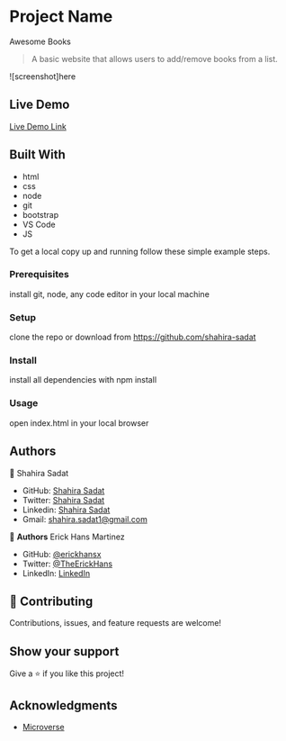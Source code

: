 # Project Name
Awesome Books

> A basic website that allows users to add/remove books from a list.

![screenshot]here


## Live Demo

[Live Demo Link](https://shahira-sadat.github.io/Awesome-books/)

## Built With
- html
- css
- node
- git
- bootstrap
- VS Code
- JS

To get a local copy up and running follow these simple example steps.

### Prerequisites
install git, node, any code editor in your local machine

### Setup
clone the repo or download from https://github.com/shahira-sadat

### Install
install all dependencies with npm install

### Usage
open index.html in your local browser

## Authors
👤 Shahira Sadat

- GitHub: [Shahira Sadat](https://github.com/shahira-sadat)
- Twitter: [Shahira Sadat](https://twitter.com/SadatShahira)
- Linkedin: [Shahira Sadat](https://www.linkedin.com/in/shahira-sadat-49b402199)
- Gmail: shahira.sadat1@gmail.com


👤 **Authors**
Erick Hans Martinez

- GitHub: [@erickhansx](https://github.com/erickhansx)
- Twitter: [@TheErickHans](https://twitter.com/TheErickHans)
- LinkedIn: [LinkedIn](https://www.linkedin.com/in/erick-hans-858382231/)
## 🤝 Contributing

Contributions, issues, and feature requests are welcome!

## Show your support

Give a ⭐️ if you like this project!

## Acknowledgments

- [Microverse](https://www.microverse.org/)



